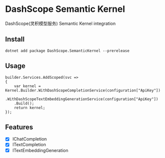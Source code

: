 ﻿# DashScope Semantic Kernel

DashScope(灵积模型服务) Semantic Kernel integration

## Install

```
dotnet add package DashScope.SemanticKernel --prerelease
```

## Usage

```
builder.Services.AddScoped(svc =>
{
    var kernel = Kernel.Builder.WithDashScopeCompletionService(configuration["ApiKey"])
    .WithDashScopeTextEmbeddingGenerationService(configuration["ApiKey"])
    .Build();
    return kernel;
});

```

## Features

- [x] IChatCompletion
- [x] ITextCompletion
- [x] ITextEmbeddingGeneration
